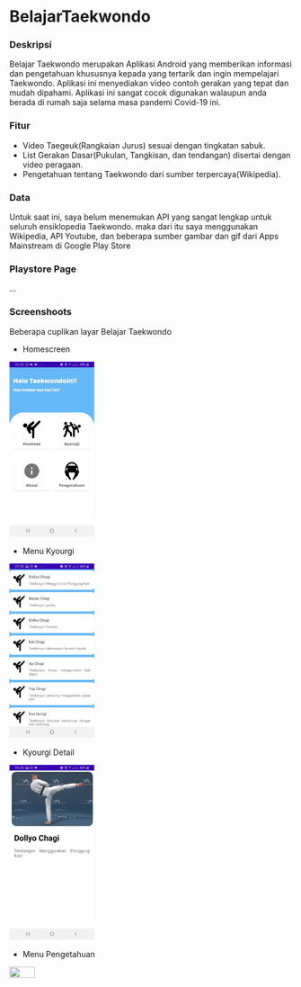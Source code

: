 # BelajarTaekwondo

### Deskripsi
Belajar Taekwondo merupakan Aplikasi Android yang memberikan informasi dan pengetahuan khususnya kepada yang tertarik dan ingin mempelajari Taekwondo. Aplikasi ini menyediakan video contoh gerakan yang tepat dan mudah dipahami. Aplikasi ini sangat cocok digunakan walaupun anda berada di rumah saja selama masa pandemi Covid-19 ini.

### Fitur
- Video Taegeuk(Rangkaian Jurus) sesuai dengan tingkatan sabuk.
- List Gerakan Dasar(Pukulan, Tangkisan, dan tendangan) disertai dengan video peragaan.
- Pengetahuan tentang Taekwondo dari sumber terpercaya(Wikipedia).

### Data
Untuk saat ini, saya belum menemukan API yang sangat lengkap untuk seluruh ensiklopedia Taekwondo. maka dari itu saya menggunakan Wikipedia, API Youtube, dan beberapa sumber gambar dan gif dari Apps Mainstream di Google Play Store

### Playstore Page
...

### Screenshoots
Beberapa cuplikan layar Belajar Taekwondo

- Homescreen
<img src="https://github.com/diowicaksono/BelajarTaekwondo/blob/main/Screenshots/Home.jpeg" width="30%" height="30%">

- Menu Kyourgi
<img src="https://github.com/diowicaksono/BelajarTaekwondo/blob/main/Screenshots/Kyourugi.jpeg" width="30%" height="30%">

- Kyourgi Detail
<img src="https://github.com/diowicaksono/BelajarTaekwondo/blob/main/Screenshots/Kyourugi%20Detail.jpeg" width="30%" height="30%">

- Menu Pengetahuan
<img src="https://github.com/diowicaksono/BelajarTaekwondo/blob/main/Screenshots/Pengetahuan" width="30%" height="30%">
